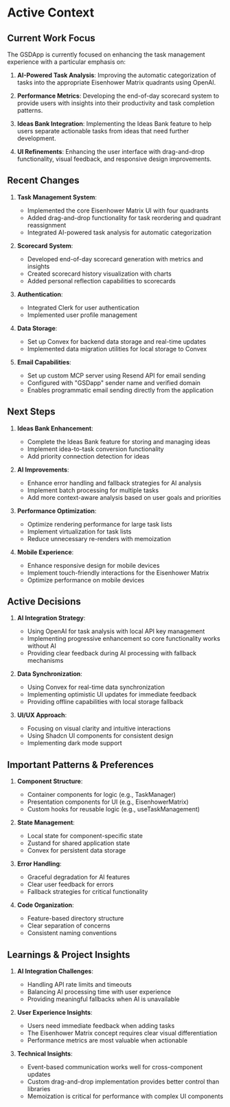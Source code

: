 # Active Context

## Current Work Focus

The GSDApp is currently focused on enhancing the task management experience with a particular emphasis on:

1. **AI-Powered Task Analysis**: Improving the automatic categorization of tasks into the appropriate Eisenhower Matrix quadrants using OpenAI.

2. **Performance Metrics**: Developing the end-of-day scorecard system to provide users with insights into their productivity and task completion patterns.

3. **Ideas Bank Integration**: Implementing the Ideas Bank feature to help users separate actionable tasks from ideas that need further development.

4. **UI Refinements**: Enhancing the user interface with drag-and-drop functionality, visual feedback, and responsive design improvements.

## Recent Changes

1. **Task Management System**:
   - Implemented the core Eisenhower Matrix UI with four quadrants
   - Added drag-and-drop functionality for task reordering and quadrant reassignment
   - Integrated AI-powered task analysis for automatic categorization

2. **Scorecard System**:
   - Developed end-of-day scorecard generation with metrics and insights
   - Created scorecard history visualization with charts
   - Added personal reflection capabilities to scorecards

3. **Authentication**:
   - Integrated Clerk for user authentication
   - Implemented user profile management

4. **Data Storage**:
   - Set up Convex for backend data storage and real-time updates
   - Implemented data migration utilities for local storage to Convex

5. **Email Capabilities**:
   - Set up custom MCP server using Resend API for email sending
   - Configured with "GSDapp" sender name and verified domain
   - Enables programmatic email sending directly from the application

## Next Steps

1. **Ideas Bank Enhancement**:
   - Complete the Ideas Bank feature for storing and managing ideas
   - Implement idea-to-task conversion functionality
   - Add priority connection detection for ideas

2. **AI Improvements**:
   - Enhance error handling and fallback strategies for AI analysis
   - Implement batch processing for multiple tasks
   - Add more context-aware analysis based on user goals and priorities

3. **Performance Optimization**:
   - Optimize rendering performance for large task lists
   - Implement virtualization for task lists
   - Reduce unnecessary re-renders with memoization

4. **Mobile Experience**:
   - Enhance responsive design for mobile devices
   - Implement touch-friendly interactions for the Eisenhower Matrix
   - Optimize performance on mobile devices

## Active Decisions

1. **AI Integration Strategy**:
   - Using OpenAI for task analysis with local API key management
   - Implementing progressive enhancement so core functionality works without AI
   - Providing clear feedback during AI processing with fallback mechanisms

2. **Data Synchronization**:
   - Using Convex for real-time data synchronization
   - Implementing optimistic UI updates for immediate feedback
   - Providing offline capabilities with local storage fallback

3. **UI/UX Approach**:
   - Focusing on visual clarity and intuitive interactions
   - Using Shadcn UI components for consistent design
   - Implementing dark mode support

## Important Patterns & Preferences

1. **Component Structure**:
   - Container components for logic (e.g., TaskManager)
   - Presentation components for UI (e.g., EisenhowerMatrix)
   - Custom hooks for reusable logic (e.g., useTaskManagement)

2. **State Management**:
   - Local state for component-specific state
   - Zustand for shared application state
   - Convex for persistent data storage

3. **Error Handling**:
   - Graceful degradation for AI features
   - Clear user feedback for errors
   - Fallback strategies for critical functionality

4. **Code Organization**:
   - Feature-based directory structure
   - Clear separation of concerns
   - Consistent naming conventions

## Learnings & Project Insights

1. **AI Integration Challenges**:
   - Handling API rate limits and timeouts
   - Balancing AI processing time with user experience
   - Providing meaningful fallbacks when AI is unavailable

2. **User Experience Insights**:
   - Users need immediate feedback when adding tasks
   - The Eisenhower Matrix concept requires clear visual differentiation
   - Performance metrics are most valuable when actionable

3. **Technical Insights**:
   - Event-based communication works well for cross-component updates
   - Custom drag-and-drop implementation provides better control than libraries
   - Memoization is critical for performance with complex UI components
